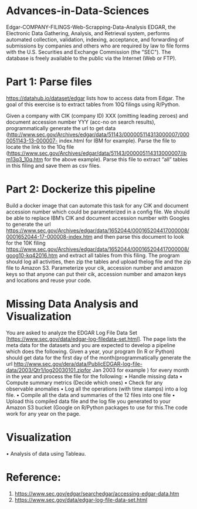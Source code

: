 # Advances-in-Data-Sciences

Edgar-COMPANY-FILINGS-Web-Scrapping-Data-Analysis
EDGAR, the Electronic Data Gathering, Analysis, and Retrieval system, performs automated collection, validation, indexing, acceptance, and forwarding of submissions by companies and others who are required by law to file forms with the U.S. Securities and Exchange Commission (the "SEC"). The database is freely available to the public via the Internet (Web or FTP).

# Part 1: Parse files
https://datahub.io/dataset/edgar lists how to access data from Edgar. The goal of this exercise is to extract tables from 10Q filings using R/Python.

Given a company with CIK (company ID) XXX (omitting leading zeroes) and document accession number YYY (acc-no on search results), programmatically generate the url to get data (http://www.sec.gov/Archives/edgar/data/51143/000005114313000007/0000051143-13-000007- index.html for IBM for example). Parse the file to locate the link to the 10q file (https://www.sec.gov/Archives/edgar/data/51143/000005114313000007/ibm13q3_10q.htm for the above example). Parse this file to extract “all” tables in this filing and save them as csv files.

# Part 2: Dockerize this pipeline
Build a docker image that can automate this task for any CIK and document accession number which could be parameterized in a config file. We should be able to replace IBM’s CIK and document accession number with Googles to generate the url https://www.sec.gov/Archives/edgar/data/1652044/000165204417000008/0001652044-17-000008-index.htm and then parse this document to look for the 10K filing https://www.sec.gov/Archives/edgar/data/1652044/000165204417000008/goog10-kq42016.htm and extract all tables from this filing. The program should log all activities, then zip the tables and upload thelog file and the zip file to Amazon S3. Parameterize your cik, accession number and amazon keys so that anyone can put their cik, accession number and amazon keys and locations and reuse your code.

# Missing Data Analysis and Visualization
You are asked to analyze the EDGAR Log File Data Set [https://www.sec.gov/data/edgar-log-filedata-set.html]. The page lists the meta data for the datasets and you are expected to develop a pipeline which does the following. Given a year, your program (In R or Python) should get data for the first day of the month(programmatically generate the url http://www.sec.gov/dera/data/PublicEDGAR-log-file-data/2003/Qtr1/log20030101.zipfor Jan 2003 for example ) for every month in the year and process the file for the following: • Handle	missing	data • Compute	summary	metrics (Decide	which ones) • Check	for	any	observable	anomalies • Log	all	the	operations (with	time	stamps) into	a	log	file. • Compile	all	the	data and	summaries	of	the	12	files	into	one	file • Upload	this	compiled	data	file	and	the log	file	you	generated	to	your	Amazon	S3 bucket (Google on	R/Python	packages	to	use	for	this.The code work for any year on the page.

# Visualization
• Analysis	of	data	using	Tableau.

# Reference:

1. https://www.sec.gov/edgar/searchedgar/accessing-edgar-data.htm
2. https://www.sec.gov/data/edgar-log-file-data-set.html
